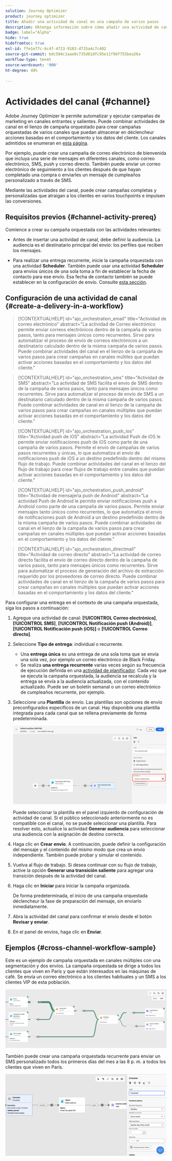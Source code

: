 ```yaml
---
solution: Journey Optimizer
product: journey optimizer
title: Añadir una actividad de canal en una campaña de varios pasos
description: Obtenga información sobre cómo añadir una actividad de canal en una campaña de varios pasos
badge: label="Alpha"
hide: true
hidefromtoc: true
exl-id: ffe1e77c-6c4f-4f23-9183-d715a4c7c402
source-git-commit: bdc584c1aae0c735d81dfc95e11f96f755bea26a
workflow-type: tm+mt
source-wordcount: '900'
ht-degree: 48%

---
```


# Actividades del canal {#channel}

Adobe Journey Optimizer le permite automatizar y ejecutar campañas de marketing en canales entrantes y salientes. Puede combinar actividades de canal en el lienzo de campaña orquestado para crear campañas orquestadas de varios canales que puedan almacenar en déclencheur acciones basadas en el comportamiento y los datos del cliente. Los canales admitidos se enumeran en [esta página](../../channels/gs-channels.md).

Por ejemplo, puede crear una campaña de correo electrónico de bienvenida que incluya una serie de mensajes en diferentes canales, como correo electrónico, SMS, push y correo directo. También puede enviar un correo electrónico de seguimiento a los clientes después de que hayan completado una compra o enviarles un mensaje de cumpleaños personalizado a través de SMS.

Mediante las actividades del canal, puede crear campañas completas y personalizadas que atraigan a los clientes en varios touchpoints e impulsen las conversiones.

## Requisitos previos {#channel-activity-prereq}

Comience a crear su campaña orquestada con las actividades relevantes:

* Antes de insertar una actividad de canal, debe definir la audiencia. La audiencia es el destinatario principal del envío: los perfiles que reciben los mensajes.

* Para realizar una entrega recurrente, inicie la campaña orquestada con una actividad **Scheduler**. También puede usar una actividad **Scheduler** para envíos únicos de una sola toma a fin de establecer la fecha de contacto para ese envío. Esa fecha de contacto también se puede establecer en la configuración de envío. Consulte [esta sección](scheduler.md).

## Configuración de una actividad de canal {#create-a-delivery-in-a-workflow}

>[!CONTEXTUALHELP]
>id="ajo_orchestration_email"
>title="Actividad de correo electrónico"
>abstract="La actividad de Correo electrónico permite enviar correos electrónicos dentro de la campaña de varios pasos, tanto para mensajes únicos como recurrentes. Sirve para automatizar el proceso de envío de correos electrónicos a un destinatario calculado dentro de la misma campaña de varios pasos. Puede combinar actividades del canal en el lienzo de la campaña de varios pasos para crear campañas en canales múltiles que puedan activar acciones basadas en el comportamiento y los datos del cliente."

>[!CONTEXTUALHELP]
>id="ajo_orchestration_sms"
>title="Actividad de SMS"
>abstract="La actividad de SMS facilita el envío de SMS dentro de la campaña de varios pasos, tanto para mensajes únicos como recurrentes. Sirve para automatizar el proceso de envío de SMS a un destinatario calculado dentro de la misma campaña de varios pasos. Puede combinar actividades de canal en el lienzo de la campaña de varios pasos para crear campañas en canales múltiples que puedan activar acciones basadas en el comportamiento y los datos del cliente."

>[!CONTEXTUALHELP]
>id="ajo_orchestration_push_ios"
>title="Actividad push de iOS"
>abstract="La actividad Push de iOS le permite enviar notificaciones push de iOS como parte de una campaña de varios pasos. Permite el envío de campañas de varios pasos recurrentes y únicas, lo que automatiza el envío de notificaciones push de iOS a un destino predefinido dentro del mismo flujo de trabajo. Puede combinar actividades del canal en el lienzo del flujo de trabajo para crear flujos de trabajo entre canales que puedan activar acciones basadas en el comportamiento y los datos del cliente."

>[!CONTEXTUALHELP]
>id="ajo_orchestration_push_android"
>title="Actividad de mensajería push de Android"
>abstract="La actividad Push de Android le permite enviar notificaciones push a Android como parte de una campaña de varios pasos. Permite enviar mensajes tanto únicos como recurrentes, lo que automatiza el envío de notificaciones push de Android a un destino predefinido dentro de la misma campaña de varios pasos. Puede combinar actividades de canal en el lienzo de la campaña de varios pasos para crear campañas en canales múltiples que puedan activar acciones basadas en el comportamiento y los datos del cliente."

>[!CONTEXTUALHELP]
>id="ajo_orchestration_directmail"
>title="Actividad de correo directo"
>abstract="La actividad de correo directo facilita el envío de correo directo dentro de la campaña de varios pasos, tanto para mensajes únicos como recurrentes. Sirve para automatizar el proceso de generación del archivo de extracción requerido por los proveedores de correo directo. Puede combinar actividades de canal en el lienzo de la campaña de varios pasos para crear campañas en canales múltiples que puedan activar acciones basadas en el comportamiento y los datos del cliente."

Para configurar una entrega en el contexto de una campaña orquestada, siga los pasos a continuación:

1. Agregue una actividad de canal: **[!UICONTROL Correo electrónico]**, **[!UICONTROL SMS]**, **[!UICONTROL Notificación push (Android)]**, **[!UICONTROL Notificación push (iOS)]** o **[!UICONTROL Correo directo]**.

1. Seleccione **Tipo de entrega**: individual o recurrente.

   * Una **entrega única** es una entrega de una sola toma que se envía una sola vez, por ejemplo un correo electrónico de Black Friday.
   * Se realiza **una entrega recurrente** varias veces según su frecuencia de ejecución definida en una [actividad de planificador](scheduler.md). Cada vez que se ejecuta la campaña orquestada, la audiencia se recalcula y la entrega se envía a la audiencia actualizada, con el contenido actualizado. Puede ser un boletín semanal o un correo electrónico de cumpleaños recurrente, por ejemplo.

1. Seleccione una **Plantilla** de envío. Las plantillas son opciones de envío preconfigurados específicos de un canal. Hay disponible una plantilla integrada para cada canal que se rellena previamente de forma predeterminada.

   ![](../assets/delivery-activity-in-wf.png)

   Puede seleccionar la plantilla en el panel izquierdo de configuración de actividad de canal. Si el público seleccionado anteriormente no es compatible con el canal, no se puede seleccionar una plantilla. Para resolver esto, actualice la actividad **Generar audiencia** para seleccionar una audiencia con la asignación de destino correcta.

1. Haga clic en **Crear envío**. A continuación, puede definir la configuración del mensaje y el contenido del mismo modo que crea un envío independiente. También puede probar y simular el contenido.

1. Vuelva al flujo de trabajo. Si desea continuar con su flujo de trabajo, active la opción **Generar una transición saliente** para agregar una transición después de la actividad del canal.

1. Haga clic en **Iniciar** para iniciar la campaña organizada.

   De forma predeterminada, el inicio de una campaña orquestada déclencheur la fase de preparación del mensaje, sin enviarlo inmediatamente.

1. Abra la actividad del canal para confirmar el envío desde el botón **Revisar y enviar**.

1. En el panel de envíos, haga clic en **Enviar**.

## Ejemplos {#cross-channel-workflow-sample}

Este es un ejemplo de campaña orquestada en canales múltiples con una segmentación y dos envíos. La campaña orquestada se dirige a todos los clientes que viven en París y que están interesados en las máquinas de café. Se envía un correo electrónico a los clientes habituales y un SMS a los clientes VIP de esta población.

![](../assets/workflow-channel-example.png)

<!--
description, which use case you can perform (common other activities that you can link before of after the activity)

how to add and configure the activity

example of a configured activity within a workflow
The Email delivery activity allows you to configure the sending an email in a workflow. 

-->

También puede crear una campaña orquestada recurrente para enviar un SMS personalizado todos los primeros días del mes a las 8 p. m. a todos los clientes que viven en París.

![](../assets/workflow-channel-example2.png)

<!-- Scheduled emails available?

This can be a single send email and sent just once, or it can be a recurring email.
* Single send emails are standard emails, sent once.
* Recurring emails allow you to send the same email multiple times to different targets over a defined period. You can aggregate the deliveries per period in order to get reports that correspond to your needs.

When linked to a scheduler, you can define recurring emails.
Email recipients are defined upstream of the activity in the same workflow, via an Audience targeting activity.

-->


<!--The message preparation is triggered according to the workflow execution parameters. From the message dashboard, you can select whether to request or not a manual confirmation to send the message (required by default). You can start the workflow manually or place a scheduler activity in the workflow to automate execution.-->
